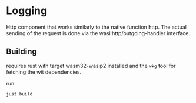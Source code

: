 # Logging

Http component that works similarly to the native function http. The actual sending of the request is done via the wasi:http/outgoing-handler interface.

## Building

requires rust with target wasm32-wasip2 installed and the `wkg` tool for fetching the wit dependencies.

run:

```sh
just build
```
